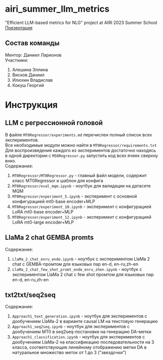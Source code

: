 # airi_summer_llm_metrics
"Efficient LLM-based metrics for NLG" project at AIRI 2023 Summer School <br />
[Презентация](https://docs.google.com/presentation/d/1HNTf9DLWdZIoHxJs9yREJllIuufMsnpHGo9o_seEV_s/edit?usp=sharing)
## Состав команды
Ментор: Даниил Ларионов <br />
Участники:
1. Алешина Эллина
2. Висков Даниил
3. Илюхин Владислав
4. Кокуш Георгий
# Инструкция
## LLM с регрессионной головой
В файле <code>MT0Regressor/experiments.md</code> перечислен полный список всех экспериментов. <br />
Все необходимые модули можно найти в <code>MT0Regressor/requirements.txt</code> <br />
Для воспроизведения каждого из экспериментов достаточно находясь в одной директории с <code>M50Regressor.py</code> запустить код всех ячеек сверхну вниз. <br />
Содержание:
1. <code>MT0Regressor/MT0Regressor.py</code> - главный файл модели, содержит класс MT0Regressor и шаблон для конфига
2. <code>MT0Regressor/eval_mqm.ipynb</code> - ноутбук для валидации на датасете MQM
3. <code>MT0Regressor/experiment_5.ipynb</code> - эксперимент с основной конфигурацией mt0-base encoder+MLP
4. <code>MT0Regressor/experiment_10.ipynb</code> - эксперимент с конфигурацией LoRA mt0-base encoder+MLP
5. <code>MT0Regressor/experiment_12.ipynb</code> - эксперимент с конфигурацией LoRA mt0-large encoder+MLP
## LlaMa 2 chat GEMBA promts
Содержание:
1. <code>LlaMa_2_chat_enru_ende.ipynb</code> - ноутбук с экспериментом LlaMa 2 chat с GEMBA-промтом для языковых пар en-d, en-ru,zh-en
2.  <code>LlaMa_2_chat_few_shot_promt_ende_enru_zhen.ipynb</code> - ноутбук с экспериментом LlaMa 2 chat с few shot промтом для языковых пар en-d, en-ru,zh-en
## txt2txt/seq2seq
Содержание:
1. <code>Approach1_text_generation.ipynb</code> - ноутбук для экспериментов с дообучением LlaMa-2 в варианте causal LM на текстовую генерацию 
2. <code>Approach1_seq2seq.ipynb</code> - ноутбук для экспериментов с дообучением MT0 в seq2seq-постановке на генерацию DA-метки
3. <code>Approach1_classification.ipynb</code> - ноутбук для экспериментов с дообучением LlaMa-2 на классификацию последовательности на 3 класса, соответствующие линейному отображению метки DA в натуральное множество меток от 1 до 3 ("звездочки")
